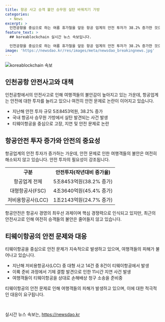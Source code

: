```yaml
---
title: 항공 사고 승객 불안 승무원 실탄 바꿔치기 가방
categories:
  - News
excerpt: >
  인천공항을 중심으로 하는 여름 휴가철을 앞둔 항공 업계의 안전 투자가 38.2% 증가한 것으로 나타났다. 그러나 최근 발생한 기체 고장 및 안전 문제로 논란이 끊이지 않고 있어 승객들의 불안감이 여전한 가운데, 항공사의 안전 교육 강화 등 대책이 필요한 상황이다. 특히 티웨이항공의 안전 문제로 인해 승객들의 이용 의향이 줄고 손해배상 소송까지 예고되고 있다.
feature_text: >
  ## koreablockchain 실시간 뉴스 속보입니다.

  인천공항을 중심으로 하는 여름 휴가철을 앞둔 항공 업계의 안전 투자가 38.2% 증가한 것으로 나타났다. 그러나 최근 발생한 기체 고장 및 안전 문제로 논란이 끊이지 않고 있어 승객들의 불안감이 여전한 가운데, 항공사의 안전 교육 강화 등 대책이 필요한 상황이다. 특히 티웨이항공의 안전 문제로 인해 승객들의 이용 의향이 줄고 손해배상 소송까지 예고되고 있다.
image: 'https://newsdao.kr/res/images/meta/newsdao_breakingnews.jpg'
---
```


<p><img src="https://newsdao.kr/res/images/meta/newsdao_breakingnews.jpg" alt="koreablockchain 속보" /></p>

<h2 data-ke-size="size26">인천공항 안전사고와 대책</h2>

<p data-ke-size="size16">인천공항에서의 안전사고로 인해 여행객들의 불안감이 높아지고 있는 가운데, 항공업계는 안전에 대한 투자를 늘리고 있으나 여전히 안전 문제로 논란이 이어지고 있습니다.</p>

<ul>
  <li>지난해 안전 투자 규모 5조8453억원, 38.2% 증가</li>
  <li>국내 항공사 승무원 가방에서 실탄 발견되는 사건 발생</li>
  <li>티웨이항공을 중심으로 고장, 지연 및 안전 문제로 논란</li>
</ul>

<h2 data-ke-size="size26">항공안전 투자 증가와 안전의 중요성</h2>

<p data-ke-size="size16">항공업계의 안전 투자가 증가하는 가운데, 안전 문제로 인한 여행객들의 불안은 여전히 해소되지 않고 있습니다. 안전 투자의 필요성이 강조됩니다.</p>

<table>
  <tr>
    <td style="text-align: center; height: 17px;"><b>구분</b></td>
    <td style="text-align: center; height: 17px;"><b>안전투자(작년대비 증가율)</b></td>
  </tr>
  <tr>
    <td style="text-align: center; height: 17px;">항공업계 전체</td>
    <td style="text-align: center; height: 17px;">5조8453억원(38.2% 증가)</td>
  </tr>
  <tr>
    <td style="text-align: center; height: 17px;">대형항공사(FSC)</td>
    <td style="text-align: center; height: 17px;">4조3640억원(45.4% 증가)</td>
  </tr>
  <tr>
    <td style="text-align: center; height: 17px;">저비용항공사(LCC)</td>
    <td style="text-align: center; height: 17px;">1조2143억원(24.7% 증가)</td>
  </tr>
</table>

<p data-ke-size="size16">항공안전은 항공사 경영의 최우선 과제이며 핵심 경쟁력으로 인식되고 있지만, 최근의 안전사고로 인해 여전히 승객들의 불안은 줄어들지 않고 있습니다.</p>

<h2 data-ke-size="size26">티웨이항공의 안전 문제와 대응</h2>

<p data-ke-size="size16">티웨이항공을 중심으로 안전 문제가 지속적으로 발생하고 있으며, 여행객들의 피해가 불어나고 있습니다.</p>

<ul>
  <li>지난해 저비용항공사(LCC) 중 대형 사고 14건 중 8건이 티웨이항공에서 발생</li>
  <li>이륙 준비 과정에서 기체 결함 발견으로 인한 11시간 지연 사건 발생</li>
  <li>여행객들이 티웨이항공을 상대로 손해배상 청구 소송을 준비중</li>
</ul>

<p data-ke-size="size16">티웨이항공의 안전 문제로 인해 여행객들의 피해가 발생하고 있으며, 이에 대한 적극적인 대응이 요구됩니다.</p>

<p data-ke-size="size16">&nbsp;</p>
실시간 뉴스 속보는, <a href="https://newsdao.kr" rel="dofollow">https://newsdao.kr</a>


